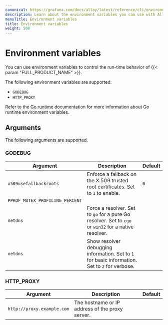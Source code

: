```yaml
---
canonical: https://grafana.com/docs/alloy/latest/reference/cli/environment-variables/
description: Learn about the environment variables you can use with Alloy
menuTitle: Environment variables
title: Environment variables
weight: 500
---
```


# Environment variables

You can use environment variables to control the run-time behavior of {{< param "FULL_PRODUCT_NAME" >}}.

The following environment variables are supported:

* `GODEBUG`
* `HTTP_PROXY`

Refer to the [Go runtime][runtime] documentation for more information about Go runtime environment variables.

## Arguments

The following arguments are supported.

### GODEBUG

Argument                        | Description                                                                                          | Default
--------------------------------|------------------------------------------------------------------------------------------------------|--------
`x509usefallbackroots`          | Enforce a fallback on the X.509 trusted root certificates. Set to `1` to enable.                     | `0`
`PPROF_MUTEX_PROFILING_PERCENT` |                                                                                                      |
`netdns`                        | Force a resolver. Set to `go` for a pure Go resolver. Set to `cgo` or `win32` for a native resolver. |
`netdns`                        | Show resolver debugging information. Set to `1` for basic information. Set to `2` for verbose.       |

### HTTP_PROXY

Argument                   | Description                                     | Default
---------------------------|-------------------------------------------------|--------
`http://proxy.example.com` | The hostname or IP address of the proxy server. |

[runtime]: https://pkg.go.dev/runtime
